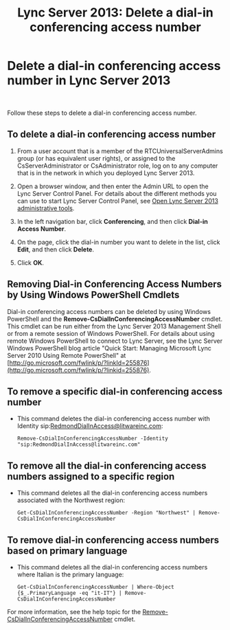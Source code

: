 ﻿---
title: 'Lync Server 2013: Delete a dial-in conferencing access number'
TOCTitle: Delete a dial-in conferencing access number
ms:assetid: 199c5d9c-0489-4ad5-a7f1-ca59fe0e6ac7
ms:mtpsurl: https://technet.microsoft.com/en-us/library/Gg520956(v=OCS.15)
ms:contentKeyID: 48183522
ms.date: 07/23/2014
mtps_version: v=OCS.15
---

# Delete a dial-in conferencing access number in Lync Server 2013

 


Follow these steps to delete a dial-in conferencing access number.

## To delete a dial-in conferencing access number

1.  From a user account that is a member of the RTCUniversalServerAdmins group (or has equivalent user rights), or assigned to the CsServerAdministrator or CsAdministrator role, log on to any computer that is in the network in which you deployed Lync Server 2013.

2.  Open a browser window, and then enter the Admin URL to open the Lync Server Control Panel. For details about the different methods you can use to start Lync Server Control Panel, see [Open Lync Server 2013 administrative tools](lync-server-2013-open-lync-server-administrative-tools.md).

3.  In the left navigation bar, click **Conferencing**, and then click **Dial-in Access Number**.

4.  On the page, click the dial-in number you want to delete in the list, click **Edit**, and then click **Delete**.

5.  Click **OK**.

## Removing Dial-in Conferencing Access Numbers by Using Windows PowerShell Cmdlets

Dial-in conferencing access numbers can be deleted by using Windows PowerShell and the **Remove-CsDialInConferencingAccessNumber** cmdlet. This cmdlet can be run either from the Lync Server 2013 Management Shell or from a remote session of Windows PowerShell. For details about using remote Windows PowerShell to connect to Lync Server, see the Lync Server Windows PowerShell blog article "Quick Start: Managing Microsoft Lync Server 2010 Using Remote PowerShell" at [http://go.microsoft.com/fwlink/p/?linkId=255876](http://go.microsoft.com/fwlink/p/?linkid=255876).

## To remove a specific dial-in conferencing access number

  - This command deletes the dial-in conferencing access number with Identity sip:RedmondDialInAccess@litwareinc.com:
    
        Remove-CsDialInConferencingAccessNumber -Identity "sip:RedmondDialInAccess@litwareinc.com"

## To remove all the dial-in conferencing access numbers assigned to a specific region

  - This command deletes all the dial-in conferencing access numbers associated with the Northwest region:
    
        Get-CsDialInConferencingAccessNumber -Region "Northwest" | Remove-CsDialInConferencingAccessNumber

## To remove dial-in conferencing access numbers based on primary language

  - This command deletes all the dial-in conferencing access numbers where Italian is the primary language:
    
        Get-CsDialInConferencingAccessNumber | Where-Object {$_.PrimaryLanguage -eq "it-IT"} | Remove-CsDialInConferencingAccessNumber

For more information, see the help topic for the [Remove-CsDialInConferencingAccessNumber](https://technet.microsoft.com/en-us/library/gg412782\(v=ocs.15\)) cmdlet.

